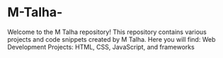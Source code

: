 # M-Talha-
Welcome to the M Talha repository! This repository contains various projects and code snippets created by M Talha. Here you will find: Web Development Projects: HTML, CSS, JavaScript, and frameworks
